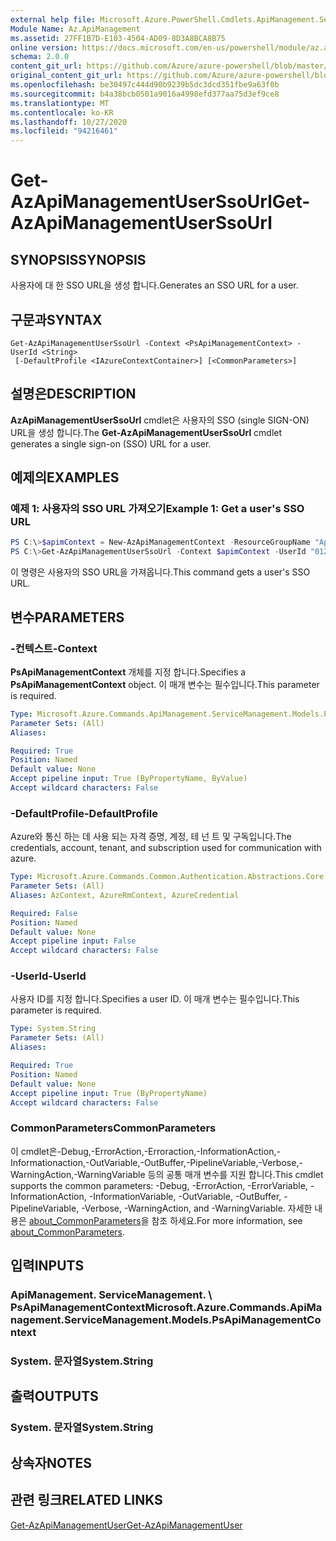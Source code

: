 ```yaml
---
external help file: Microsoft.Azure.PowerShell.Cmdlets.ApiManagement.ServiceManagement.dll-Help.xml
Module Name: Az.ApiManagement
ms.assetid: 27FF1B7D-E103-4504-AD09-8D3A8BCA8B75
online version: https://docs.microsoft.com/en-us/powershell/module/az.apimanagement/get-azapimanagementuserssourl
schema: 2.0.0
content_git_url: https://github.com/Azure/azure-powershell/blob/master/src/ApiManagement/ApiManagement/help/Get-AzApiManagementUserSsoUrl.md
original_content_git_url: https://github.com/Azure/azure-powershell/blob/master/src/ApiManagement/ApiManagement/help/Get-AzApiManagementUserSsoUrl.md
ms.openlocfilehash: be30497c444d90b9239b5dc3dcd351fbe9a63f0b
ms.sourcegitcommit: b4a38bcb0501a9016a4998efd377aa75d3ef9ce8
ms.translationtype: MT
ms.contentlocale: ko-KR
ms.lasthandoff: 10/27/2020
ms.locfileid: "94216461"
---
```

# <span data-ttu-id="4bb9a-101">Get-AzApiManagementUserSsoUrl</span><span class="sxs-lookup"><span data-stu-id="4bb9a-101">Get-AzApiManagementUserSsoUrl</span></span>

## <span data-ttu-id="4bb9a-102">SYNOPSIS</span><span class="sxs-lookup"><span data-stu-id="4bb9a-102">SYNOPSIS</span></span>
<span data-ttu-id="4bb9a-103">사용자에 대 한 SSO URL을 생성 합니다.</span><span class="sxs-lookup"><span data-stu-id="4bb9a-103">Generates an SSO URL for a user.</span></span>

## <span data-ttu-id="4bb9a-104">구문과</span><span class="sxs-lookup"><span data-stu-id="4bb9a-104">SYNTAX</span></span>

```
Get-AzApiManagementUserSsoUrl -Context <PsApiManagementContext> -UserId <String>
 [-DefaultProfile <IAzureContextContainer>] [<CommonParameters>]
```

## <span data-ttu-id="4bb9a-105">설명은</span><span class="sxs-lookup"><span data-stu-id="4bb9a-105">DESCRIPTION</span></span>
<span data-ttu-id="4bb9a-106">**AzApiManagementUserSsoUrl** cmdlet은 사용자의 SSO (single SIGN-ON) URL을 생성 합니다.</span><span class="sxs-lookup"><span data-stu-id="4bb9a-106">The **Get-AzApiManagementUserSsoUrl** cmdlet generates a single sign-on (SSO) URL for a user.</span></span>

## <span data-ttu-id="4bb9a-107">예제의</span><span class="sxs-lookup"><span data-stu-id="4bb9a-107">EXAMPLES</span></span>

### <span data-ttu-id="4bb9a-108">예제 1: 사용자의 SSO URL 가져오기</span><span class="sxs-lookup"><span data-stu-id="4bb9a-108">Example 1: Get a user's SSO URL</span></span>
```powershell
PS C:\>$apimContext = New-AzApiManagementContext -ResourceGroupName "Api-Default-WestUS" -ServiceName "contoso"
PS C:\>Get-AzApiManagementUserSsoUrl -Context $apimContext -UserId "0123456789"
```

<span data-ttu-id="4bb9a-109">이 명령은 사용자의 SSO URL을 가져옵니다.</span><span class="sxs-lookup"><span data-stu-id="4bb9a-109">This command gets a user's SSO URL.</span></span>

## <span data-ttu-id="4bb9a-110">변수</span><span class="sxs-lookup"><span data-stu-id="4bb9a-110">PARAMETERS</span></span>

### <span data-ttu-id="4bb9a-111">-컨텍스트</span><span class="sxs-lookup"><span data-stu-id="4bb9a-111">-Context</span></span>
<span data-ttu-id="4bb9a-112">**PsApiManagementContext** 개체를 지정 합니다.</span><span class="sxs-lookup"><span data-stu-id="4bb9a-112">Specifies a **PsApiManagementContext** object.</span></span>
<span data-ttu-id="4bb9a-113">이 매개 변수는 필수입니다.</span><span class="sxs-lookup"><span data-stu-id="4bb9a-113">This parameter is required.</span></span>

```yaml
Type: Microsoft.Azure.Commands.ApiManagement.ServiceManagement.Models.PsApiManagementContext
Parameter Sets: (All)
Aliases:

Required: True
Position: Named
Default value: None
Accept pipeline input: True (ByPropertyName, ByValue)
Accept wildcard characters: False
```

### <span data-ttu-id="4bb9a-114">-DefaultProfile</span><span class="sxs-lookup"><span data-stu-id="4bb9a-114">-DefaultProfile</span></span>
<span data-ttu-id="4bb9a-115">Azure와 통신 하는 데 사용 되는 자격 증명, 계정, 테 넌 트 및 구독입니다.</span><span class="sxs-lookup"><span data-stu-id="4bb9a-115">The credentials, account, tenant, and subscription used for communication with azure.</span></span>

```yaml
Type: Microsoft.Azure.Commands.Common.Authentication.Abstractions.Core.IAzureContextContainer
Parameter Sets: (All)
Aliases: AzContext, AzureRmContext, AzureCredential

Required: False
Position: Named
Default value: None
Accept pipeline input: False
Accept wildcard characters: False
```

### <span data-ttu-id="4bb9a-116">-UserId</span><span class="sxs-lookup"><span data-stu-id="4bb9a-116">-UserId</span></span>
<span data-ttu-id="4bb9a-117">사용자 ID를 지정 합니다.</span><span class="sxs-lookup"><span data-stu-id="4bb9a-117">Specifies a user ID.</span></span>
<span data-ttu-id="4bb9a-118">이 매개 변수는 필수입니다.</span><span class="sxs-lookup"><span data-stu-id="4bb9a-118">This parameter is required.</span></span>

```yaml
Type: System.String
Parameter Sets: (All)
Aliases:

Required: True
Position: Named
Default value: None
Accept pipeline input: True (ByPropertyName)
Accept wildcard characters: False
```

### <span data-ttu-id="4bb9a-119">CommonParameters</span><span class="sxs-lookup"><span data-stu-id="4bb9a-119">CommonParameters</span></span>
<span data-ttu-id="4bb9a-120">이 cmdlet은-Debug,-ErrorAction,-Erroraction,-InformationAction,-Informationaction,-OutVariable,-OutBuffer,-PipelineVariable,-Verbose,-WarningAction,-WarningVariable 등의 공통 매개 변수를 지원 합니다.</span><span class="sxs-lookup"><span data-stu-id="4bb9a-120">This cmdlet supports the common parameters: -Debug, -ErrorAction, -ErrorVariable, -InformationAction, -InformationVariable, -OutVariable, -OutBuffer, -PipelineVariable, -Verbose, -WarningAction, and -WarningVariable.</span></span> <span data-ttu-id="4bb9a-121">자세한 내용은 [about_CommonParameters](http://go.microsoft.com/fwlink/?LinkID=113216)을 참조 하세요.</span><span class="sxs-lookup"><span data-stu-id="4bb9a-121">For more information, see [about_CommonParameters](http://go.microsoft.com/fwlink/?LinkID=113216).</span></span>

## <span data-ttu-id="4bb9a-122">입력</span><span class="sxs-lookup"><span data-stu-id="4bb9a-122">INPUTS</span></span>

### <span data-ttu-id="4bb9a-123">ApiManagement. ServiceManagement. \ PsApiManagementContext</span><span class="sxs-lookup"><span data-stu-id="4bb9a-123">Microsoft.Azure.Commands.ApiManagement.ServiceManagement.Models.PsApiManagementContext</span></span>

### <span data-ttu-id="4bb9a-124">System. 문자열</span><span class="sxs-lookup"><span data-stu-id="4bb9a-124">System.String</span></span>

## <span data-ttu-id="4bb9a-125">출력</span><span class="sxs-lookup"><span data-stu-id="4bb9a-125">OUTPUTS</span></span>

### <span data-ttu-id="4bb9a-126">System. 문자열</span><span class="sxs-lookup"><span data-stu-id="4bb9a-126">System.String</span></span>

## <span data-ttu-id="4bb9a-127">상속자</span><span class="sxs-lookup"><span data-stu-id="4bb9a-127">NOTES</span></span>

## <span data-ttu-id="4bb9a-128">관련 링크</span><span class="sxs-lookup"><span data-stu-id="4bb9a-128">RELATED LINKS</span></span>

[<span data-ttu-id="4bb9a-129">Get-AzApiManagementUser</span><span class="sxs-lookup"><span data-stu-id="4bb9a-129">Get-AzApiManagementUser</span></span>](./Get-AzApiManagementUser.md)


